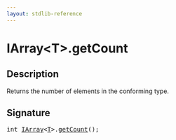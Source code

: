 ```yaml
---
layout: stdlib-reference
---
```


# IArray\<T\>\.getCount

## Description

Returns the number of elements in the conforming type.




## Signature 

<pre>
<span class="code_keyword">int</span> <a href="../interfaces/iarray-01/index" class="code_type">IArray</a>&lt;<a href="../interfaces/iarray-01/index#typeparam-T" class="code_type">T</a>&gt;.<a href="getcount-3">getCount</a>();

</pre>

